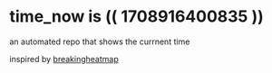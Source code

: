 # time_now is (( 1708916400835 ))

an automated repo that shows the currnent time

inspired by [breakingheatmap](https://github.com/breakingheatmap/breakingheatmap)